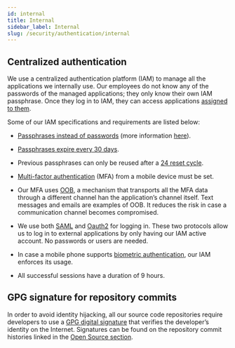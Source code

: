 ```yaml
---
id: internal
title: Internal
sidebar_label: Internal
slug: /security/authentication/internal
---
```


## Centralized authentication

We use a centralized authentication platform (IAM)
to manage all the applications
we internally use.
Our employees do not know
any of the passwords
of the managed applications;
they only know their own IAM passphrase.
Once they log in to IAM,
they can access applications
[assigned to them](https://fluidattacks.com/products/rules/list/096/).

Some of our IAM specifications
and requirements are listed below:

- [Passphrases instead of passwords](https://fluidattacks.com/products/rules/list/132/)
(more information [here](https://fluidattacks.com/blog/requiem-password/)).

- [Passphrases expire every 30 days](https://fluidattacks.com/products/rules/list/130/).

- Previous passphrases can only be reused after a
[24 reset cycle](https://fluidattacks.com/products/rules/list/129/).

- [Multi-factor authentication](https://fluidattacks.com/products/rules/list/328/)
(MFA) from a mobile device must be set.

- Our MFA uses
[OOB](https://fluidattacks.com/products/rules/list/153/),
a mechanism that transports all the MFA data
through a different channel 
han the application’s channel itself.
Text messages and emails are examples of OOB.
It reduces the risk in case a communication channel
becomes compromised.

- We use both
[SAML](https://en.wikipedia.org/wiki/Security_Assertion_Markup_Language)
and [Oauth2](https://oauth.net/2/) for logging in.
These two protocols allow us to log in to external
applications by only having our IAM active account.
No passwords or users are needed.

- In case a mobile phone supports
[biometric authentication](https://fluidattacks.com/products/rules/list/231/),
our IAM enforces its usage.

- All successful sessions
have a duration of 9 hours.

## GPG signature for repository commits

In order to avoid identity hijacking,
all our source code repositories
require developers to use a
[GPG digital signature](https://en.wikipedia.org/wiki/GNU_Privacy_Guard)
that verifies the developer’s identity on the Internet.
Signatures can be found on the repository commit histories
linked in the
[Open Source section](https://fluidattacks.com/security/#open-source).
